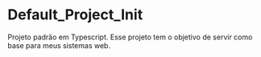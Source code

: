 # Default_Project_Init
Projeto padrão em Typescript. Esse projeto tem o objetivo de servir como base para meus sistemas web.
